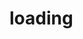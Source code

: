 # loading

<template>
    <coding
        :code="code"
        title="基本"
        content="基本使用"
    >
        <y-button type="primary" @click.native="test">加载</y-button>
        <y-button type="primary" @click.native="test1">成功</y-button>
        <y-button type="primary" @click.native="test2">失败</y-button>
    </coding>
</template>
<script>
export default {
    data(){
        return {
            code:
`this.$loading.open()
this.$loading.success()
this.$loading.err()
`
        }
    },
    methods:{
        test(){
            this.$loading.open()
        },
        test1(){
            this.$loading.success()
        },
        test2(){
            this.$loading.err()
        },
    }
}
</script>
